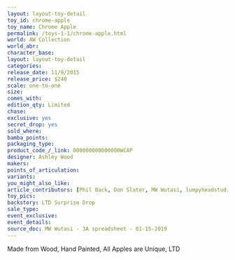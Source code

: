 ```yaml
---
layout: layout-toy-detail 
toy_id: chrome-apple
toy_name: Chrome Apple
permalink: /toys-1-1/chrome-apple.html
world: AW Collection
world_abr:
character_base: 
layout: layout-toy-detail
categories: 
release_date: 11/9/2015
release_price: $240 
scale: one-to-one
size: 
comes_with: 
edition_qty: Limited
chase: 
exclusive: yes
secret_drop: yes
sold_where: 
bamba_points: 
packaging_type: 
product_code_/_link: 000000000000000WCAP
designer: Ashley Wood
makers: 
points_of_articulation: 
variants: 
you_might_also_like: 
article_contributors: [Phil Back, Don Slater, MW Wutasi, lumpyheadstudios]
toy_pics: 
backstory: LTD Surprise Drop
sale_type: 
event_exclusive: 
event_details: 
source_doc: MW Wutasi - 3A spreadsheet - 01-15-2019
---
```

Made from Wood, Hand Painted, All Apples are Unique, LTD
